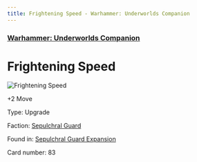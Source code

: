 ```yaml
---
title: Frightening Speed - Warhammer: Underworlds Companion
---
```


### [Warhammer: Underworlds Companion](https://guidokessels.github.io/wh-underworlds)

  

# Frightening Speed

![Frightening Speed](https://warhammerunderworlds.com/wp-content/uploads/sites/6/2017/12/083_ENG-Frightening-Speed.png)

+2 Move

Type: Upgrade

Faction: [Sepulchral Guard](https://guidokessels.github.io/wh-underworlds/factions/sepulchral-guard)

Found in: [Sepulchral Guard Expansion](https://guidokessels.github.io/wh-underworlds/locations/sepulchral-guard-expansion)

Card number: 83
